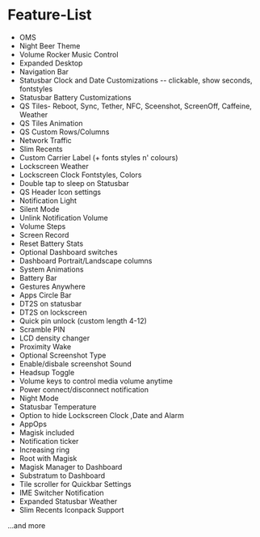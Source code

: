 # Feature-List

- OMS
- Night Beer Theme
- Volume Rocker Music Control
- Expanded Desktop
- Navigation Bar
- Statusbar Clock and Date Customizations
--      clickable, show seconds, fontstyles
- Statusbar Battery Customizations
- QS Tiles- Reboot, Sync, Tether, NFC, Sceenshot, ScreenOff, Caffeine, Weather
- QS Tiles Animation
- QS Custom Rows/Columns
- Network Traffic
- Slim Recents
- Custom Carrier Label (+ fonts styles  n' colours)
- Lockscreen Weather
- Lockscreen Clock Fontstyles, Colors
- Double tap to sleep on Statusbar
- QS Header Icon settings
- Notification Light
- Silent Mode
- Unlink Notification Volume
- Volume Steps
- Screen Record
- Reset Battery Stats
- Optional Dashboard switches
- Dashboard Portrait/Landscape columns
- System Animations
- Battery Bar
- Gestures Anywhere
- Apps Circle Bar
- DT2S on statusbar
- DT2S on lockscreen
- Quick pin unlock (custom length 4-12)
- Scramble PIN
- LCD density changer
- Proximity Wake
- Optional Screenshot Type
- Enable/disbale screenshot Sound
- Headsup Toggle
- Volume keys to control media volume anytime
- Power connect/disconnect notification
- Night Mode
- Statusbar Temperature
- Option to hide Lockscreen Clock ,Date and Alarm
- AppOps
- Magisk included
- Notification ticker
- Increasing ring
- Root with Magisk
- Magisk Manager to Dashboard
- Substratum to Dashboard
- Tile scroller for Quickbar Settings
- IME Switcher Notification
- Expanded Statusbar Weather
- Slim Recents Iconpack Support

...and more
